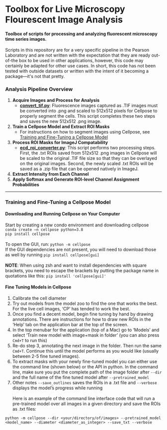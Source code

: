 # Toolbox for Live Microscopy Flourescent Image Analysis
#### Toolbox of scripts for processing and analyzing fluorescent microscopy time series images.
Scripts in this repository are for a very specific pipeline in the Pearson Laboratory and are not written with
the expectation that they are ready out-of-the box to be used in other applications, however, this code
may certainly be adapted for other use cases. In short, this code has not been tested with outside datasets 
or written with the intent of it becoming a package—it's not that pretty. <br>
### Analysis Pipeline Overview
1. **Acquire Images and Process for Analysis**
     * **[convert_tif.py](https://github.com/emmachancellor/fluorescent_image_analysis/blob/main/convert_tif.py)**: Fluorescence images captured as .TIF images must be converted into .png and scaled to 512x512 pixels for Cellpose to properly segment the cells. This script completes these two steps and saves the new 512x512 .png image.  
3. **Train a Cellpose Model and Extract ROI Masks**
     * For instructions on how to segment images using Cellpose, see [Training and Fine-Tuning a Cellpose Model](#cellpose)
5. **Process ROI Masks for ImageJ Compatability**
     * **[ecd_roi_converter.py](https://github.com/emmachancellor/fluorescent_image_analysis/blob/main/ecd_roi_converter.py)**: This script performs two processing steps. First, the .txt ROIs saved from 512x512 .png images in Cellpose will be scaled to the original .TIF file size so that they can be overlayed on the original images. Second, the newly scaled .txt ROIs will be saved as a .zip file that can be opened natively in ImageJ. 
6. **Extract Intensity from Each Channel**
7. **Apply Softmax and Generate ROI-level Channel Assignment Probabilities**
---
### Training and Fine-Tuning a Cellpose Model <a name="cellpose"></a>
#### Downloading and Running Cellpose on Your Computer
Start by creating a new condo environment and downloading cellpose <br>
`conda create —n cellpose python=3.8`<br>
`pip install cellpose`<br><br>
To open the GUI, run: `python -m cellpose`<br>
If the GUI dependencies are not present, you will need to download those as well by running `pip install cellpose[gui]`<br><br>
**NOTE**: When using zsh and want to install dependencies with square brackets, you need to escape the brackets by putting the package name in quotations like this:
`pip install 'cellpose[gui]'`
#### Fine Tuning Models in Cellpose
1. Calibrate the cell diameter
2. Try out models from the model zoo to find the one that works the best. For the live cell images, ‘CP’ has tended to work the best.
3. Once you find a decent model, begin fine tuning by hand by drawing annotations. There are instructions for how to draw new ROIs in the ‘Help’ tab on the application bar at the top of the screen.
4. In the top menubar for the application (top of a Mac) go to ‘Models’ and select  ‘Train new model with image+mask in folder’ (you can also press `Cmd+T` to run this)
5. Re-do step 3, annotating the next image in the folder. Then run the same `Cmd+T`. Continue this until the model performs as you would like (usually between 2-5 fine tuned images).
6. To extract masks with your newly fine-tuned model you can either use the command line (shown below) or the API in python. In the command line, make sure you put the complete path of the image folder after `--dir`  and the full name of the fine tuned model after `--pretrained_model` 
7. Other notes `--save_outlines` saves the ROIs in a .txt file and `--verbose` displays the model’s progress while running<br><br>
Here is an example of the command line interface code that will run a pre-trained model over all images in a given directory and save the ROIs as .txt files:
```
python -m cellpose --dir <your/directory/of/images> --pretrained_model <model_name> --diameter <diameter_as_integer> --save_txt --verbose
```
